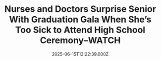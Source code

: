 ---
title: "Nurses and Doctors Surprise Senior With Graduation Gala When She’s Too Sick to Attend High School Ceremony–WATCH"
date: 2025-06-15T13:22:39.000Z
category: Human Kindness
externalLink: "https://www.goodnewsnetwork.org/nurses-and-doctors-throw-surprise-graduation-for-senior-too-sick-to-attend-high-school-ceremony/"
image: ""
excerpt: "Her graduation from Boswell High School was only hours away—yet she was about to miss one of life’s most memorable moments. Laura Wiley’s kidney had become infected and the illness soon turned into severe sepsis, and she had to be admitted to the hospital in Fort Worth, Texas, on the night before her senior graduation. […] The post Nurses and…"
---